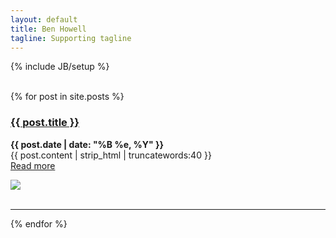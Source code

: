 ```yaml
---
layout: default
title: Ben Howell
tagline: Supporting tagline
---
```

{% include JB/setup %}
<br/>
<br/>

<!--<div class="blog-index">
  {% for post in site.posts %}
  <h3><a href="{{ post.url }}">{{ post.title }}</a></h3><p><strong>{{ post.date | date: "%B %e, %Y" }}</strong><br>
  {{ post.content | strip_html | truncatewords:40 }}<br>
  <a href="{{ post.url }}">Read more</a><br/><hr>
  {% endfor %}
</div>-->





{% for post in site.posts %}
<div class="intro">

<div class="intro-txt">
<h3><a href="{{ post.url }}">{{ post.title }}</a></h3>
<p>
<strong>{{ post.date | date: "%B %e, %Y" }}</strong><br/>
{{ post.content | strip_html | truncatewords:40 }}<br/>
<a href="{{ post.url }}">Read more</a>
</p>
</div>

<div class="intro-img-border">
<div class="intro-img-bevel">
<div class="intro-img-sml">
<img class="intro-img-small" src="{{ASSET_PATH}}/bootstrap/img/eventbus_250.jpg"/>
</div>
</div>
</div>
</div>
<br/><hr/>
{% endfor %}